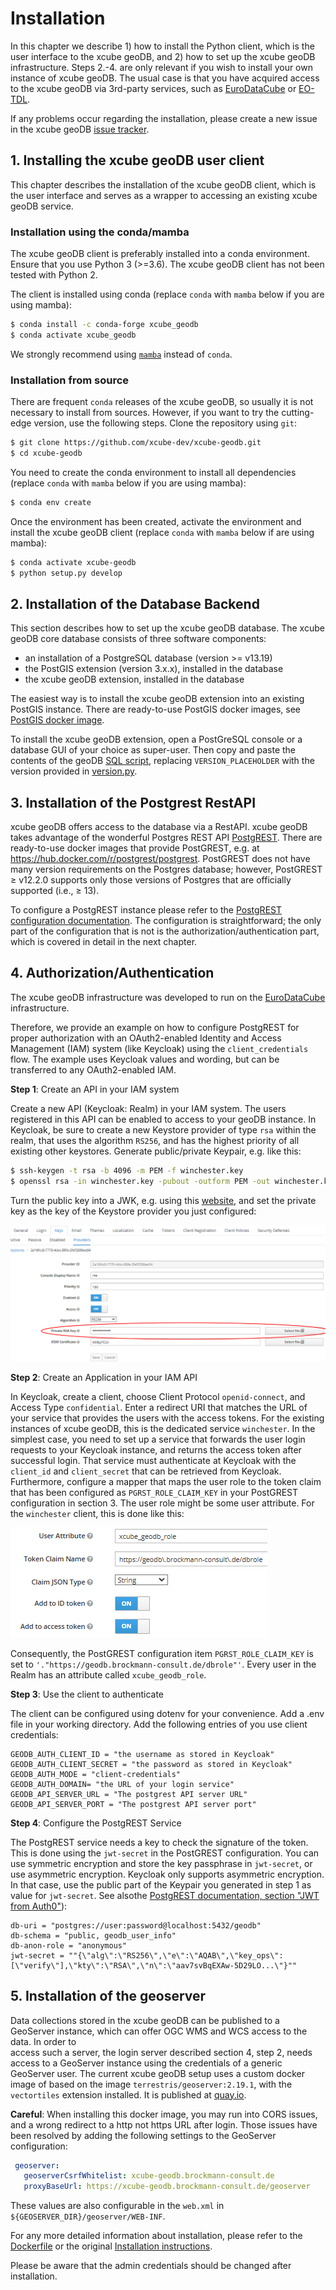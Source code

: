 # Installation

In this chapter we describe 1)  how to install the Python client, which is the
user interface to the xcube geoDB, and 2) how to set up the xcube geoDB
infrastructure. Steps 2.-4. are only relevant if you wish to install your own
instance of xcube geoDB. The usual case is that you have acquired access to the
xcube geoDB via 3rd-party services, such as
[EuroDataCube](https://eurodatacube.com/) or [EO-TDL](https://www.eotdl.com/).

If any problems occur regarding the installation, please create a new issue
in the xcube geoDB
[issue tracker](https://github.com/xcube-dev/xcube-geodb/issues).

## 1. Installing the xcube geoDB user client

This chapter describes the installation of the xcube geoDB client, which
is the user interface and serves as a wrapper to accessing an existing
xcube geoDB service.

### Installation using the conda/mamba

The xcube geoDB client is preferably installed into a conda environment.
Ensure that you use Python 3 (>=3.6). The xcube geoDB client has not been
tested with Python 2.

The client is installed using conda (replace `conda` with `mamba` below if you
are using mamba):

```bash
$ conda install -c conda-forge xcube_geodb
$ conda activate xcube_geodb
```

We strongly recommend using
[`mamba`](https://github.com/mamba-org/mamba) instead of `conda`.

### Installation from source

There are frequent `conda` releases of the xcube geoDB, so usually it is not
necessary to install from sources. However, if you want to try the cutting-
edge version, use the following steps.
Clone the repository using `git`:

```bash
$ git clone https://github.com/xcube-dev/xcube-geodb.git
$ cd xcube-geodb
```    

You need to create the conda environment to install all dependencies
(replace `conda` with `mamba` below if you are using mamba):

```bash
$ conda env create
```

Once the environment has been created, activate the environment and
install the xcube geoDB client (replace `conda` with `mamba` below if are
using mamba):

```bash
$ conda activate xcube-geodb
$ python setup.py develop
```

## 2. Installation of the Database Backend

This section describes how to set up the xcube geoDB database. The
xcube geoDB core database consists of three software components:

- an installation of a PostgreSQL database (version >= v13.19)
- the PostGIS extension (version 3.x.x), installed in the database
- the xcube geoDB extension, installed in the database

The easiest way is to install the xcube geoDB extension into an existing PostGIS
instance. There are ready-to-use PostGIS docker images, see
[PostGIS docker image](https://registry.hub.docker.com/r/postgis/postgis/).

To install the xcube geoDB extension, open a PostGreSQL console or a database
GUI of your choice as super-user. Then copy and paste the contents of the geoDB
[SQL script](https://github.com/xcube-dev/xcube-geodb/blob/main/xcube_geodb/sql/geodb.sql),
replacing `VERSION_PLACEHOLDER` with the version provided in
[version.py](https://github.com/xcube-dev/xcube-geodb/blob/main/xcube_geodb/version.py).

## 3. Installation of the Postgrest RestAPI

xcube geoDB offers access to the database via a RestAPI. xcube geoDB takes
advantage of the wonderful Postgres REST API
[PostgREST](https://github.com/PostgREST/postgrest). There are ready-to-use
docker images that provide PostGREST, e.g. at
https://hub.docker.com/r/postgrest/postgrest. PostGREST does not have many
version requirements on the Postgres database; however, PostGREST ≥ v12.2.0
supports only those versions of Postgres that are officially supported
(i.e., ≥ 13).

To configure a PostgREST instance please refer to the
[PostgREST configuration documentation](https://postgrest.org/en/stable/configuration.html).
The configuration is straightforward; the only part of the configuration that
is not is the authorization/authentication part, which is covered in detail
in the next chapter.

## 4. Authorization/Authentication

The xcube geoDB infrastructure was developed to run on the
[EuroDataCube](https://eurodatacube.com/) infrastructure.

Therefore, we provide an example on how to configure PostgREST for proper
authorization with an OAuth2-enabled Identity and Access Management (IAM)
system (like Keycloak) using the `client_credentials` flow. The example uses
Keycloak values and wording, but can be transferred to any OAuth2-enabled IAM.

__Step 1__: Create an API in your IAM system

Create a new API (Keycloak: Realm) in your IAM system. The users registered in
this API can be enabled to access to your geoDB instance. In Keycloak, be sure
to create a new Keystore provider of type `rsa` within the realm, that uses the
algorithm `RS256`, and has the highest priority of all existing other
keystores. Generate public/private Keypair, e.g. like this:

```bash
$ ssh-keygen -t rsa -b 4096 -m PEM -f winchester.key
$ openssl rsa -in winchester.key -pubout -outform PEM -out winchester.key.pub
```

Turn the public key into a JWK, e.g. using this
[website](https://8gwifi.org/jwkconvertfunctions.jsp), and set the private key
as the key of the Keystore provider you just configured:

![realm_key_provider.png](realm_key_provider.png)

__Step 2__: Create an Application in your IAM API

In Keycloak, create a client, choose Client Protocol `openid-connect`, and
Access Type `confidential`. Enter a redirect URI that matches the URL of your
service that provides the users with the access tokens. For the existing
instances of xcube geoDB, this is the dedicated service `winchester`. In the
simplest case, you need to set up a service that forwards the user
login requests to your Keycloak instance, and returns the access token after
successful login. That service must authenticate at Keycloak with the
`client_id` and `client_secret` that can be retrieved from Keycloak.
Furthermore, configure a mapper that maps the user role to the token claim
that has been configured as `PGRST_ROLE_CLAIM_KEY` in your PostGREST
configuration in section 3. The user role might be some user attribute. For
the `winchester` client, this is done like this:

![winchester_mapper.png](winchester_mapper.png)

Consequently, the PostGREST configuration item `PGRST_ROLE_CLAIM_KEY` is
set to `'."https://geodb.brockmann-consult.de/dbrole"'`. Every user in the
Realm has an attribute called `xcube_geodb_role`.

__Step 3__: Use the client to authenticate

The client can be configured using dotenv for your convenience. Add a .env file
in your working directory. Add the following entries of you use client
credentials:

```dotenv
GEODB_AUTH_CLIENT_ID = "the username as stored in Keycloak"
GEODB_AUTH_CLIENT_SECRET = "the password as stored in Keycloak"
GEODB_AUTH_MODE = "client-credentials"
GEODB_AUTH_DOMAIN= "the URL of your login service"
GEODB_API_SERVER_URL = "The postgrest API server URL"
GEODB_API_SERVER_PORT = "The postgrest API server port"
```

__Step 4__: Configure the PostgREST Service

The PostgREST service needs a key to check the signature of the token. This is
done using the `jwt-secret` in the PostGREST configuration. You can use
symmetric encryption and store the key passphrase in `jwt-secret`, or use
asymmetric encryption. Keycloak only supports asymmetric encryption. In that
case, use the public part of the Keypair you generated in step 1 as value for
`jwt-secret`. See alsothe
[PostgREST documentation, section "JWT from Auth0"](https://postgrest.org/en/stable/auth.html#client-auth)):

```dotenv
db-uri = "postgres://user:password@localhost:5432/geodb"
db-schema = "public, geodb_user_info"
db-anon-role = "anonymous"
jwt-secret = ""{\"alg\":\"RS256\",\"e\":\"AQAB\",\"key_ops\":[\"verify\"],\"kty\":\"RSA\",\"n\":\"aav7svBqEXAw-5D29LO...\"}""
```

## 5. Installation of the geoserver

Data collections stored in the xcube geoDB can be published to a GeoServer
instance, which can offer OGC WMS and WCS access to the data. In order to  
access such a server, the login server described section 4, step 2,
needs access to a GeoServer instance using the credentials of a generic
GeoServer user. The current xcube geoDB setup uses a custom docker image of
based on the image `terrestris/geoserver:2.19.1`, with the `vectortiles`
extension installed. It is published at
[quay.io](https://quay.io/repository/bcdev/xcube-geoserv).

**Careful**: When installing this docker image, you may run into CORS issues,
and a wrong redirect to a http not https URL after login. Those issues have
been resolved by adding the following settings to the GeoServer configuration:

```yaml
 geoserver:
   geoserverCsrfWhitelist: xcube-geodb.brockmann-consult.de
   proxyBaseUrl: https://xcube-geodb.brockmann-consult.de/geoserver
```

These values are also configurable in the `web.xml` in
`${GEOSERVER_DIR}/geoserver/WEB-INF`.

For any more detailed information about installation, please refer to the
[Dockerfile](https://github.com/terrestris/docker-geoserver/blob/master/Dockerfile)
or the original
[Installation instructions](https://docs.geoserver.org/stable/en/user/installation/index.html).

Please be aware that the admin credentials should be changed after installation.
